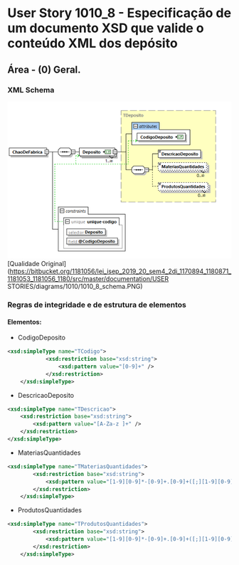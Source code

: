 # User Story 1010_8 - Especificação de um documento XSD que valide o conteúdo XML dos depósito

## Área - (0) Geral.

### XML Schema
![](../../../diagrams/1010/1010_8_schema.PNG)
[Qualidade Original](https://bitbucket.org/1181056/lei_isep_2019_20_sem4_2di_1170894_1180871_1181053_1181056_1180/src/master/documentation/USER STORIES/diagrams/1010/1010_8_schema.PNG)



### Regras de integridade e de estrutura de elementos

#### Elementos:

- CodigoDeposito

```xml
<xsd:simpleType name="TCodigo">
            <xsd:restriction base="xsd:string">
                <xsd:pattern value="[0-9]+" />
            </xsd:restriction>
    </xsd:simpleType>
```

- DescricaoDeposito

```xml
<xsd:simpleType name="TDescricao">
    <xsd:restriction base="xsd:string">
        <xsd:pattern value="[A-Za-z ]+" />
    </xsd:restriction>
</xsd:simpleType>
```

- MateriasQuantidades

```xml
<xsd:simpleType name="TMateriasQuantidades">
        <xsd:restriction base="xsd:string">
            <xsd:pattern value="[1-9][0-9]*-[0-9]+.[0-9]+([;][1-9][0-9]*-[0-9]+.[0-9]+)*"/>
        </xsd:restriction>
    </xsd:simpleType>
```

- ProdutosQuantidades

```xml
<xsd:simpleType name="TProdutosQuantidades">
        <xsd:restriction base="xsd:string">
            <xsd:pattern value="[1-9][0-9]*-[0-9]+.[0-9]+([;][1-9][0-9]*-[0-9]+.[0-9]+)*"/>
        </xsd:restriction>
    </xsd:simpleType>
```


